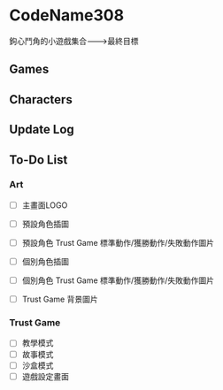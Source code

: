 # CodeName308

鉤心鬥角的小遊戲集合--->最終目標



## Games



## Characters



## Update Log



## To-Do List



### Art

- [ ] 主畫面LOGO
- [ ] 預設角色插圖
- [ ] 預設角色 Trust Game 標準動作/獲勝動作/失敗動作圖片
- [ ] 個別角色插圖
- [ ] 個別角色 Trust Game 標準動作/獲勝動作/失敗動作圖片
- [ ] Trust Game 背景圖片



### Trust Game

- [ ] 教學模式
- [ ] 故事模式
- [ ] 沙盒模式
- [ ] 遊戲設定畫面